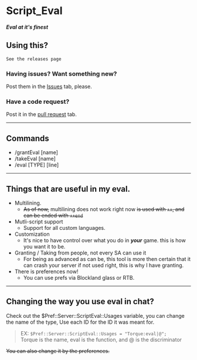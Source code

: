 # Script_Eval
___Eval at it's finest___

## Using this?
    See the releases page
### Having issues? Want something new?
Post them in the [Issues](https://github.com/Anthonyrules144/Script_Eval/issues) tab, please.
### Have a code request?
Post it in the [pull request](https://github.com/Anthonyrules144/Script_Eval/pulls) tab.

___

## Commands
* /grantEval [name]
* /takeEval [name]
* /eval [TYPE] [line]

___

## Things that are useful in my eval.
* Multilining.
  * ~~As of now,~~ multilining does not work right now ~~is used with `++`, and can be ended with `++end`~~
* Mutli-script support <br/>
  * Support for all custom languages.
* Customization <br/>
  * It's nice to have control over what you do in ***your*** game. this is how you want it to be.
* Granting / Taking from people, not every SA can use it<br/>
  * For being as advanced as can be, this tool is more then certain that it can crash your server if not used right, this is why I have granting.
* There is preferences now!
  * You can use prefs via Blockland glass or RTB.

___

## Changing the way you use eval in chat?
Check out the $Pref::Server::ScriptEval::Usages variable, you can change the name of the type, Use each ID for the ID it was meant for.<br/>
> EX: `$Pref::Server::ScriptEval::Usages = "Torque:eval|@";`<br/>
Torque is the name, eval is the function, and @ is the discriminator

~~You can also change it by the preferences.~~
